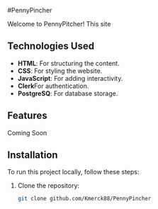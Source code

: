 #PennyPincher

Welcome to PennyPitcher! This site 

## Technologies Used

- **HTML**: For structuring the content.
- **CSS**: For styling the website.
- **JavaScript**: For adding interactivity.
- **Clerk**For authentication.
- **PostgreSQ**: For database storage.

## Features

Coming Soon

## Installation

To run this project locally, follow these steps:

1. Clone the repository:
   ```bash
   git clone github.com/Kmerck88/PennyPincher

